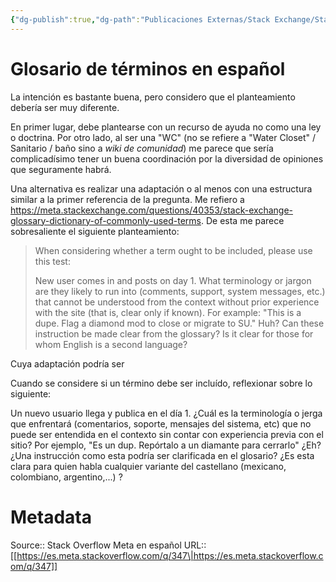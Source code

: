 ```yaml
---
{"dg-publish":true,"dg-path":"Publicaciones Externas/Stack Exchange/Stack Overflow en español/Stack Overflow en español Meta/es.meta.stackoverflow.com-347.md","permalink":"/publicaciones-externas/stack-exchange/stack-overflow-en-espanol/stack-overflow-en-espanol-meta/es-meta-stackoverflow-com-347/","title":"Glosario de términos en español","hide":true,"noteIcon":"\"0\"","created":"2024-04-03T12:49:10.373-06:00","updated":"2024-04-05T16:43:58.474-06:00"}
---
```


# Glosario de términos en español

La intención es bastante buena, pero considero que el planteamiento debería ser muy diferente.

En primer lugar, debe plantearse con un recurso de ayuda no como una ley o doctrina.  Por otro lado, al ser una "WC" (no se refiere a "Water Closet" / Sanitario / baño sino a *wiki de comunidad*) me parece que sería complicadísimo tener un buena coordinación por la diversidad de opiniones que seguramente habrá.

Una alternativa es realizar una adaptación o al menos con una estructura similar a la primer referencia de la pregunta. Me refiero a https://meta.stackexchange.com/questions/40353/stack-exchange-glossary-dictionary-of-commonly-used-terms. De esta me parece sobresaliente el siguiente planteamiento:

> When considering whether a term ought to be included, please use this
> test:
> 
> New user comes in and posts on day 1. What terminology or jargon are
> they likely to run into (comments, support, system messages, etc.)
> that cannot be understood from the context without prior experience
> with the site (that is, clear only if known). For example: "This is a
> dupe. Flag a diamond mod to close or migrate to SU." Huh? Can these
> instruction be made clear from the glossary? Is it clear for those for
> whom English is a second language?

Cuya adaptación podría ser

Cuando se considere si un término debe ser incluído, reflexionar sobre lo siguiente:

Un nuevo usuario llega y publica en el día 1. ¿Cuál es la terminología o jerga que enfrentará (comentarios, soporte, mensajes del sistema, etc) que no puede ser entendida en el contexto sin contar con experiencia previa con el sitio? Por ejemplo, "Es un dup. Repórtalo a un diamante para cerrarlo" ¿Eh? ¿Una instrucción como esta podría ser clarificada en el glosario? ¿Es esta clara para quien habla cualquier variante del castellano (mexicano, colombiano, argentino,...) ?

# Metadata
Source:: Stack Overflow Meta en español
URL:: [[https://es.meta.stackoverflow.com/q/347\|https://es.meta.stackoverflow.com/q/347]]


